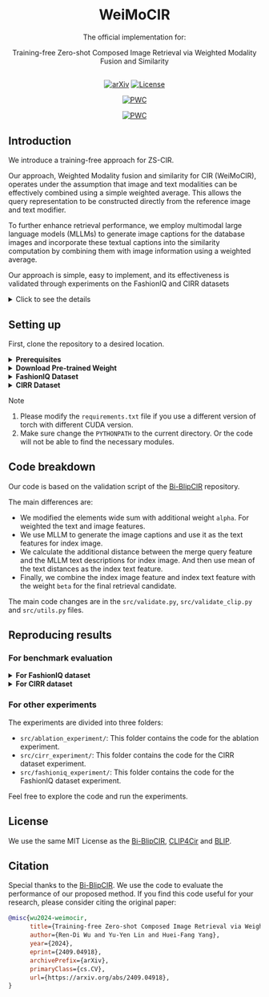<div align="center">

# WeiMoCIR

The official implementation for:

Training-free Zero-shot Composed Image Retrieval via Weighted Modality Fusion and Similarity

##

[![arXiv](https://img.shields.io/badge/arXiv-2409.04918-b31b1b.svg)](https://arxiv.org/abs/2409.04918)
[![License](https://img.shields.io/badge/license-MIT-green)](./LICENSE)
	
[![PWC](https://img.shields.io/endpoint.svg?url=https://paperswithcode.com/badge/training-free-zs-cir-via-weighted-modality/zero-shot-composed-image-retrieval-zs-cir-on-2)](https://paperswithcode.com/sota/zero-shot-composed-image-retrieval-zs-cir-on-2?p=training-free-zs-cir-via-weighted-modality)

[![PWC](https://img.shields.io/endpoint.svg?url=https://paperswithcode.com/badge/training-free-zs-cir-via-weighted-modality/zero-shot-composed-image-retrieval-zs-cir-on-1)](https://paperswithcode.com/sota/zero-shot-composed-image-retrieval-zs-cir-on-1?p=training-free-zs-cir-via-weighted-modality)
</div>

## Introduction

We introduce a training-free approach for ZS-CIR. 

Our approach, Weighted Modality fusion and similarity for CIR (WeiMoCIR),
operates under the assumption that image and text modalities can be effectively combined using a simple weighted average. 
This allows the query representation to be constructed directly from the reference image and text modifier. 

To further enhance retrieval performance,
we employ multimodal large language models (MLLMs)
to generate image captions for the database images
and incorporate these textual captions into the similarity computation
by combining them with image information using a weighted average.

Our approach is simple, easy to implement,
and its effectiveness is validated through experiments on the FashionIQ and CIRR datasets

<details>
  <summary>Click to see the details</summary>

Overview of the proposed WeiMoCIR, a training-free approach for zero-shot composed image retrieval (ZS-CIR).

Leveraging pretrained VLMs and MLLMs, our method comprises three modules: 
- Weighted Modality Fusion for Query Composition
- Enhanced Representations through MLLM-generated image captions
- Weighted Modality Similarity, which integrates both query-to-image and query-to-caption similarities for retrieval.

![WeiMoCIR Architecture](demo_images/WeiMoCIRArchitecture.png)
</details>

## Setting up

First, clone the repository to a desired location.

<details>
  <summary><b>Prerequisites</b></summary>
&emsp; 
	
The following commands will create a local Anaconda environment with the necessary packages installed.

```bash
conda create -n wei_mo_cir -y python=3.8
conda activate wei_mo_cir
pip install -r requirements.txt
pip install git+https://github.com/openai/CLIP.git
export PYTHONPATH=$(pwd)
```

&emsp; 
</details>

<details>
  <summary><b>Download Pre-trained Weight</b></summary>
&emsp; 

We use these pre-trained models BLIP w/ ViT-B. For BLIP checkpoint download, please refer to the following links:
- [BLIP w/ ViT-B (129M)](https://github.com/salesforce/BLIP?tab=readme-ov-file#pre-trained-checkpoints)
- [BLIP w/ ViT-B fine tuned on Image-Text Retrieval (COCO)](https://github.com/salesforce/BLIP?tab=readme-ov-file#finetuned-checkpoints)
- [BLIP w/ ViT-B fine tuned on Image-Text Retrieval (Flickr30k)](https://github.com/salesforce/BLIP?tab=readme-ov-file#finetuned-checkpoints)
- [BLIP w/ ViT-L (129M)](https://github.com/salesforce/BLIP?tab=readme-ov-file#pre-trained-checkpoints)
- [BLIP w/ ViT-L fine tuned on Image-Text Retrieval (COCO)](https://github.com/salesforce/BLIP?tab=readme-ov-file#pre-trained-checkpoints)
- [BLIP w/ ViT-L fine tuned on Image-Text Retrieval (Flickr30k)](https://github.com/salesforce/BLIP?tab=readme-ov-file#pre-trained-checkpoints)

For the CLIP model, you will download the model from the Hugging Face model hub. So you don't need to download the model manually.

Here is the link to each model:
- [CLIP-ViT-B-32](https://huggingface.co/laion/CLIP-ViT-B-32-laion2B-s34B-b79K): laion/CLIP-ViT-B-32-laion2B-s34B-b79K
- [CLIP-ViT-L-14](https://huggingface.co/laion/CLIP-ViT-L-14-laion2B-s32B-b82K): laion/CLIP-ViT-L-14-laion2B-s32B-b82K
- [CLIP-ViT-H-14](https://huggingface.co/laion/CLIP-ViT-H-14-laion2B-s32B-b79K): laion/CLIP-ViT-H-14-laion2B-s32B-b79K
- [CLIP-ViT-G-14](https://huggingface.co/Geonmo/CLIP-Giga-config-fixed): Geonmo/CLIP-Giga-config-fixed
- [CLIP-ViT-G-14](https://huggingface.co/laion/CLIP-ViT-bigG-14-laion2B-39B-b160k): laion/CLIP-ViT-bigG-14-laion2B-39B-b160k (At this moment the config file is already fixed, the results will be identical to Geonmo/CLIP-Giga-config-fixed)

The download BLIP model should be placed in the `models` folder.
```angular2html
models/
    model_base.pth
    model_base_retrieval_coco.pth
    model_base_retrieval_flickr.pth
    model_large.pth
    model_large_retrieval_coco.pth
    model_large_retrieval_flickr.pth
```
&emsp;
</details>

<details>
  <summary><b>FashionIQ Dataset</b></summary>
&emsp;

The FashionIQ dataset can be downloaded from the following link:
- [Fashion-IQ](https://github.com/XiaoxiaoGuo/fashion-iq)

The dataset should be placed in the `fashionIQ_dataset` folder.
```angular2html
fashionIQ_dataset/
    labeled_images_cir_cleaned.json
    captions/
        cap.dress.test.json
        cap.dress.train.json
        cap.dress.val.json
        ...
    image_splits/
        split.dress.test.json
        split.dress.train.json
        split.dress.val.json
        ...
    images/
        245600258X.png
        978980539X.png
        ...
```
&emsp;
</details>

<details>
  <summary><b>CIRR Dataset</b></summary>
&emsp;

The CIRR dataset can be downloaded from the following link:
- [CIRR](https://github.com/Cuberick-Orion/CIRR)

The dataset should be placed in the `cirr_dataset` folder.
```angular2html
cirr_dataset/
    train/
        0/
            train-10108-0-img0.png
            train-10108-0-img1.png
            train-10108-1-img0.png
            ...
        1/
            train-10056-0-img0.png
            train-10056-0-img1.png
            train-10056-1-img0.png
            ...
        ...
    dev/
        dev-0-0-img0.png
        dev-0-0-img1.png
        dev-0-1-img0.png
        ...
    test1/
        test1-0-0-img0.png
        test1-0-0-img1.png
        test1-0-1-img0.png
        ...
    cirr/
        captions/
            cap.rc2.test1.json
            cap.rc2.train.json
            cap.rc2.val.json
        image_splits/
            split.rc2.test1.json
            split.rc2.train.json
            split.rc2.val.json
```
&emsp;
</details>

> [!NOTE]  
> 1. Please modify the `requirements.txt` file if you use a different version of torch with different CUDA version.
> 2. Make sure change the `PYTHONPATH` to the current directory. Or the code will not be able to find the necessary modules.

## Code breakdown

Our code is based on the validation script of the [Bi-BlipCIR](https://github.com/Cuberick-Orion/Bi-Blip4CIR/) repository.

The main differences are:
- We modified the elements wide sum with additional weight `alpha`. For weighted the text and image features.
- We use MLLM to generate the image captions and use it as the text features for index image.
- We calculate the additional distance between the merge query feature and the MLLM text descriptions for index image. And then use mean of the text distances as the index text feature.
- Finally, we combine the index image feature and index text feature with the weight `beta` for the final retrieval candidate.

The main code changes are in the `src/validate.py`, `src/validate_clip.py` and `src/utils.py` files.

## Reproducing results

### For benchmark evaluation

<details>
  <summary><b>For FashionIQ dataset</b></summary>

Reproducing the results of the BLIP VIT-B models and BLIP VIT-L models,
You can check out these checkpoints
- models/model_base.pth
- models/model_base_retrieval_coco.pth
- models/model_base_retrieval_flickr.pth
- models/model_large.pth
- models/model_large_retrieval_coco.pth
- models/model_large_retrieval_flickr.pth

For example, to reproduce the results in Ablation Study with the BLIP with retrieval training on COCO dataset:
```bash
python src/validate.py --dataset fashionIQ \
                       --blip-pretrained-path models/model_base_retrieval_coco.pth \
                       --combining-function sum \
                       --text_captions_path fashionIQ_dataset/labeled_images_cir_cleaned.json \
                       --blip-vit base \
                       --alpha 0.95 --beta 0.2
```

>[!NOTE]
> You should change the `--blip-vit` into `large` for the BLIP VIT-L models.

Reproducing the results of the CLIP models
You can change the clip_name into below for the results in CLIP
- VIT-B32: laion/CLIP-ViT-B-32-laion2B-s34B-b79K
- VIT-L14: laion/CLIP-ViT-L-14-laion2B-s32B-b82K
- VIT-H14: laion/CLIP-ViT-H-14-laion2B-s32B-b79K
- VIT-G14: laion/CLIP-ViT-bigG-14-laion2B-39B-b160k
```bash
python src/validate_clip.py --dataset FashionIQ \
                            --clip_name laion/CLIP-ViT-bigG-14-laion2B-39B-b160k \
                            --text_captions_path fashionIQ_dataset/labeled_images_cir_cleaned.json \
                            --alpha 0.8 --beta 0.1 
```

</details>

<details>
  <summary><b>For CIRR dataset</b></summary>

Reproducing the results of the BLIP VIT-B models and BLIP VIT-L models,
Similar to the FashionIQ dataset, you can check out these checkpoints
- models/model_base.pth
- models/model_base_retrieval_coco.pth
- models/model_base_retrieval_flickr.pth
- models/model_large.pth
- models/model_large_retrieval_coco.pth
- models/model_large_retrieval_flickr.pth

For example, to reproduce the results of the BLIP with retrieval training on COCO dataset:
```bash
python src/cirr_test_submission.py --submission-name submit_blip_vit_base_coco \
                                   --combining-function sum \
                                   --blip-pretrained-path models/model_base_retrieval_coco.pth \
                                   --text_captions_path cirr_dataset/cirr_labeled_images_cir_cleaned.json \
                                   --blip-vit base \
                                   --alpha 0.95 --beta 0.2
```

>[!NOTE]
> You should change the `--blip-vit` into `large` for the BLIP VIT-L models.

Reproducing the results of the CLIP models,
You can change the clip_name into below for the results in CLIP
- VIT-B32: laion/CLIP-ViT-B-32-laion2B-s34B-b79K
- VIT-L14: laion/CLIP-ViT-L-14-laion2B-s32B-b82K
- VIT-H14: laion/CLIP-ViT-H-14-laion2B-s32B-b79K
- VIT-G14: laion/CLIP-ViT-bigG-14-laion2B-39B-b160k

For example, to reproduce the results of the CLIP with CLIP ViT L/14:
```bash
python src/cirr_test_submission_clip.py --submission-name submit_clip_vit_l \
                                    --combining-function sum \
                                    --clip_name laion/CLIP-ViT-L-14-laion2B-s32B-b82K \
                                    --text_captions_path cirr_dataset/cirr_labeled_images_cir_cleaned.json \
                                    --alpha 0.8 --beta 0.1
```

</details>

### For other experiments

The experiments are divided into three folders:
- `src/ablation_experiment/`: This folder contains the code for the ablation experiment.
- `src/cirr_experiment/`: This folder contains the code for the CIRR dataset experiment.
- `src/fashioniq_experiment/`: This folder contains the code for the FashionIQ dataset experiment.

Feel free to explore the code and run the experiments.

## License

We use the same MIT License as the [Bi-BlipCIR](https://github.com/Cuberick-Orion/Bi-Blip4CIR/), [CLIP4Cir](https://github.com/ABaldrati/CLIP4Cir/blob/master/LICENSE) and [BLIP](https://github.com/salesforce/BLIP/blob/main/LICENSE.txt).

## Citation

Special thanks to the [Bi-BlipCIR](https://github.com/Cuberick-Orion/Bi-Blip4CIR/).
We use the code to evaluate the performance of our proposed method. 
If you find this code useful for your research, please consider citing the original paper:
```bibtex
@misc{wu2024-weimocir,
      title={Training-free Zero-shot Composed Image Retrieval via Weighted Modality Fusion and Similarity}, 
      author={Ren-Di Wu and Yu-Yen Lin and Huei-Fang Yang},
      year={2024},
      eprint={2409.04918},
      archivePrefix={arXiv},
      primaryClass={cs.CV},
      url={https://arxiv.org/abs/2409.04918}, 
}
```
